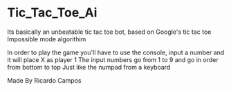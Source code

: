 # Tic_Tac_Toe_Ai
Its basically an unbeatable tic tac toe bot, based on Google's tic tac toe Impossible mode algorithim

In order to play the game you'll have to use the console, input a number and it will place X as player 1
The input numbers go from 1 to 9 and go in order from bottom to top
Just like the numpad from a keyboard
  
  Made By Ricardo Campos
